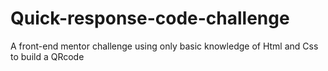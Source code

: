 # Quick-response-code-challenge
 A front-end mentor challenge using only basic knowledge of Html and Css to build a QRcode
